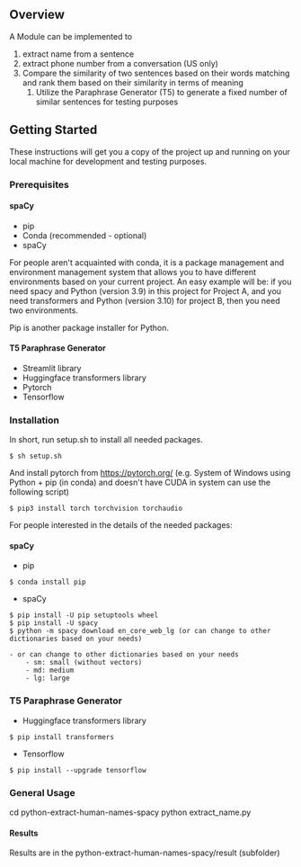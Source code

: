 ## Overview 
A Module can be implemented to 
 1. extract name from a sentence
 2. extract phone number from a conversation (US only)
 3. Compare the similarity of two sentences based on their words matching and rank them based on their similarity in terms of meaning
    1. Utilize the Paraphrase Generator (T5) to generate a fixed number of similar sentences for testing purposes

## Getting Started

These instructions will get you a copy of the project up and running on your local machine for development and testing purposes.
### Prerequisites
#### spaCy 

- pip
- Conda (recommended - optional)
- spaCy   

For people aren't acquainted with conda, it is a package management and environment management system that allows you to have different environments based on your current project. 
An easy example will be: if you need spacy and Python (version 3.9) in this project for Project A, and you need transformers and Python (version 3.10) for project B, then you need two environments.

Pip is another package installer for Python.

#### T5 Paraphrase Generator

- Streamlit library
- Huggingface transformers library
- Pytorch
- Tensorflow 


### Installation 

In short, run setup.sh to install all needed packages.
```
$ sh setup.sh
```

And install pytorch from https://pytorch.org/
(e.g. System of Windows using Python + pip (in conda) and doesn't have CUDA in system can use the following script)
```
$ pip3 install torch torchvision torchaudio
```


For people interested in the details of the needed packages:
#### spaCy 
- pip
```
$ conda install pip
```
- spaCy

```
$ pip install -U pip setuptools wheel
$ pip install -U spacy
$ python -m spacy download en_core_web_lg (or can change to other dictionaries based on your needs)
```
    - or can change to other dictionaries based on your needs
        - sm: small (without vectors)
        - md: medium
        - lg: large


### T5 Paraphrase Generator


- Huggingface transformers library
```
$ pip install transformers
```

- Tensorflow
```
$ pip install --upgrade tensorflow
```

### General Usage

cd python-extract-human-names-spacy
python extract_name.py

#### Results
Results are in the python-extract-human-names-spacy/result (subfolder)

